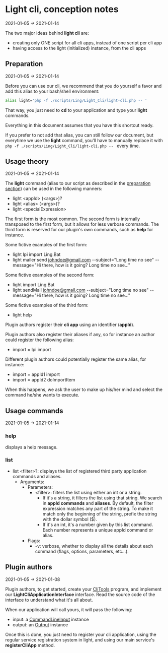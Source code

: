 Light cli, conception notes
==========
2021-01-05 -> 2021-01-14




The two major ideas behind **light cli** are:

- creating only ONE script for all cli apps, instead of one script per cli app
- having access to the light (initialized) instance, from the cli apps




Preparation
---------
2021-01-05 -> 2021-01-14

Before you can use our cli, we recommend that you do yourself a favor and add this alias to your bash/shell environment:

```sh
alias light='php -f ./scripts/Ling/Light_Cli/light-cli.php -- '
```

That way, you just need to **cd** to your application and type your **light** commands.

Everything in this document assumes that you have this shortcut ready.

If you prefer to not add that alias, you can still follow our document, but everytime we use the **light** command, you'll have to manually
replace it with `php -f ./scripts/Ling/Light_Cli/light-cli.php -- ` every time.



Usage theory
------
2021-01-05 -> 2021-01-14


The **light** command (alias to our script as described in the [preparation section](#preparation)) can be used in the following manners:

- light \<appId> <command> (\<args>)?
- light \<alias> (\<args>)?
- light \<specialExpression>


The first form is the most common.
The second form is internally transposed to the first form, but it allows for less verbose commands. 
The third form is reserved for our plugin's own commands, such as **help** for instance.




Some fictive examples of the first form:

- light lpi import Ling.Bat
- light mailer send johndoe@gmail.com --subject="Long time no see" --message="Hi there, how is it going? Long time no see..."


Some fictive examples of the second form:

- light import Ling.Bat
- light sendMail johndoe@gmail.com --subject="Long time no see" --message="Hi there, how is it going? Long time no see..."


Some fictive examples of the third form:

- light help



Plugin authors register their **cli app** using an identifier (**appId**).

Plugin authors also register their aliases if any, so for instance an author could register the following alias:

- import = lpi import


Different plugin authors could potentially register the same alias, for instance: 

- import = appId1 import
- import = appId2 doImportItem


When this happens, we ask the user to make up his/her mind and select the command he/she wants to execute. 





Usage commands
---------
2021-01-05 -> 2021-01-14


### help

displays a help message.

### list

- list \<filter>?: displays the list of registered third party application commands and aliases.
  - Arguments:
    - Parameters:
        - \<filter>: filters the list using either an int or a string.
            - If it's a string, it filters the list using that string. We search in **appId commands** and **aliases**.
                 By default, the filter expression matches any part of the string.
                To make it match only the beginning of the string, prefix the string with the dollar symbol ($).
            - If it's an int, it's a number given by this list command. Each number represents a unique appId command or alias.
    - Flags:
        - -v: verbose, whether to display all the details about each command (flags, options, parameters, etc...).
  
    







Plugin authors
-------------
2021-01-05 -> 2021-01-08


Plugin authors, to get started, create your [CliTools](https://github.com/lingtalfi/CliTools) program, and implement our **LightCliApplicationInterface** interface.
Read the source code of the interface to understand what it's all about.

When our application will call yours, it will pass the following:

- input: a [CommandLineInput](https://github.com/lingtalfi/CliTools/blob/master/doc/api/Ling/CliTools/Input/CommandLineInput.md) instance 
- output: an [Output](https://github.com/lingtalfi/CliTools/blob/master/doc/api/Ling/CliTools/Output/Output.md) instance 


Once this is done, you just need to register your cli application, using the regular service registration system in light, and using our main service's **registerCliApp** method.






